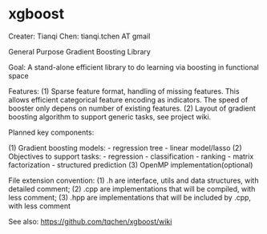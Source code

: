 xgboost
=======
Creater: Tianqi Chen: tianqi.tchen AT gmail

General Purpose Gradient Boosting Library

Goal: A stand-alone efficient library to do learning via boosting in functional space

Features:
(1) Sparse feature format, handling of missing features. This allows efficient categorical feature encoding as indicators. The speed of booster only depens on number of existing features.
(2) Layout of gradient boosting algorithm to support generic tasks, see project wiki.


Planned key components:

(1) Gradient boosting models: 
    - regression tree
    - linear model/lasso
(2) Objectives to support tasks: 
    - regression
    - classification
    - ranking
    - matrix factorization
    - structured prediction
(3) OpenMP implementation(optional)

File extension convention: 
(1) .h are interface, utils and data structures, with detailed comment; 
(2) .cpp are implementations that will be compiled, with less comment; 
(3) .hpp are implementations that will be included by .cpp, with less comment

See also: https://github.com/tqchen/xgboost/wiki
